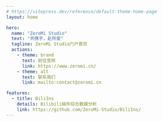 ```yaml
---
# https://vitepress.dev/reference/default-theme-home-page
layout: home

hero:
  name: "ZeroMi Studio"
  text: "共携手，赴所爱"
  tagline: ZeroMi Studio门户首页
  actions:
    - theme: brand
      text: 前往官网
      link: https://www.zeromi.cn/
    - theme: alt
      text: 联系我们
      link: mailto:contact@zeromi.cn

features:
  - title: BiliIns
    details: Bilibili稿件综合数据分析
    link: https://github.com/ZeroMi-Studio/BiliIns/
---
```


